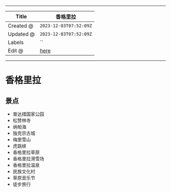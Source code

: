 -----

| Title     | 香格里拉                                            |
| --------- | ----------------------------------------------- |
| Created @ | `2023-12-03T07:52:09Z`                          |
| Updated @ | `2023-12-03T07:52:09Z`                          |
| Labels    | \`\`                                            |
| Edit @    | [here](https://github.com/junxnone/t/issues/33) |

-----

# 香格里拉

## 景点

  - 普达措国家公园
  - 松赞林寺
  - 纳帕海
  - 独克宗古城
  - 梅里雪山
  - 虎跳峡
  - 香格里拉草原
  - 香格里拉滑雪场
  - 香格里拉温泉
  - 民族文化村
  - 草原音乐节
  - 徒步旅行
